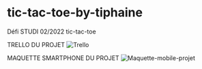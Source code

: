 # tic-tac-toe-by-tiphaine
Défi STUDI 02/2022 tic-tac-toe

TRELLO DU PROJET 
![Trello](https://user-images.githubusercontent.com/90333029/154994830-6cc148a7-ccec-4fbf-a0eb-745b13ec9da4.png)

MAQUETTE SMARTPHONE DU PROJET
![Maquette-mobile-projet](https://user-images.githubusercontent.com/90333029/154995901-ff114984-614c-4c72-85c8-21735076191a.png)

